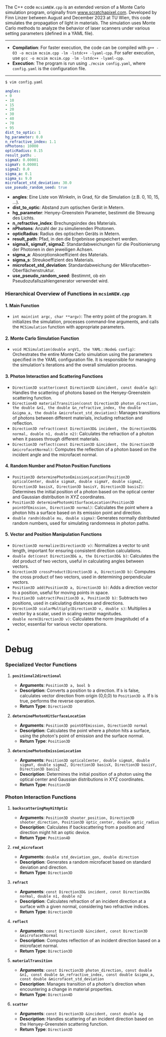 The C++ code `mcsimNEW.cpp` is an extended version of a Monte Carlo simulation program, originally from www.scratchapixel.com. Developed by Finn Linzer between August and December 2023 at TU Wien, this code simulates the propagation of light in materials. The simulation uses Monte Carlo methods to analyze the behavior of laser scanners under various setting parameters (defined in a YAML file).

---

- **Compilation**: For faster execution, the code can be compiled with `g++ -O3 -o mcsim mcsim.cpp -lm -lstdc++ -lyaml-cpp`. For safer execution, use `gcc -o mcsim mcsim.cpp -lm -lstdc++ -lyaml-cpp`.
- **Execution**: The program is run using `./mcsim config.yaml`, where `config.yaml` is the configuration file.

---

```bash
$ vim config.yaml
```
```yaml
angles:
- 0
- 10
- 15
- 20
- 30
- 40
- 70
- 95
dist_to_optic: 1
hg_parameter: 0.0
n_refractive_index: 1.1
nPhotons: 10000
opticRadius: 0.15
result_path: .
sigmaX: 0.00001
sigmaY: 0.00001
sigmaZ: 0.0
sigma_a: 0.1
sigma_s: 9.0
microfacet_std_deviation: 30.0
use_pseudo_random_seed: true
```

- **angles**: Eine Liste von Winkeln, in Grad, für die Simulation (z.B. 0, 10, 15, ...).
- **dist_to_optic**: Abstand zum optischen Gerät in Metern.
- **hg_parameter**: Henyey-Greenstein Parameter, bestimmt die Streuung des Lichts.
- **n_refractive_index**: Brechungsindex des Materials.
- **nPhotons**: Anzahl der zu simulierenden Photonen.
- **opticRadius**: Radius des optischen Geräts in Metern.
- **result_path**: Pfad, in den die Ergebnisse gespeichert werden.
- **sigmaX, sigmaY, sigmaZ**: Standardabweichungen für die Positionierung der Photonen in den jeweiligen Achsen.
- **sigma_a**: Absorptionskoeffizient des Materials.
- **sigma_s**: Streukoeffizient des Materials.
- **microfacet_std_deviation**: Standardabweichung der Mikrofacetten-Oberflächenstruktur.
- **use_pseudo_random_seed**: Bestimmt, ob ein Pseudozufallszahlengenerator verwendet wird.



### Hierarchical Overview of Functions in `mcsimNEW.cpp`

#### 1. Main Function
- `int main(int argc, char **argv)`: The entry point of the program. It initializes the simulation, processes command-line arguments, and calls the `MCSimulation` function with appropriate parameters.

#### 2. Monte Carlo Simulation Function
- `void MCSimulation(double argV1, the YAML::Node& config)`: Orchestrates the entire Monte Carlo simulation using the parameters specified in the YAML configuration file. It is responsible for managing the simulation's iterations and the overall simulation process.

#### 3. Photon Interaction and Scattering Functions
- `Direction3D scatter(const Direction3D &incident, const double &g)`: Handles the scattering of photons based on the Henyey-Greenstein scattering function.
- `Direction4D materialTransition(const Direction3D photon_direction, the double &n1, the double &n_refractive_index, the double &sigma_a, the double &microfacet_std_deviation)`: Manages transitions of photons between different materials, including refraction and reflection.
- `Direction3D refract(const Direction3D& incident, the Direction3D& normal, double n1, double n2)`: Calculates the refraction of a photon when it passes through different materials.
- `Direction3D reflect(const Direction3D &incident, the Direction3D &microfacetNormal)`: Computes the reflection of a photon based on the incident angle and the microfacet normal.

#### 4. Random Number and Photon Position Functions
- `Position3D determinePhotonEmissionLocation(Position3D opticalCenter, double sigmaX, double sigmaY, double sigmaZ, Direction3D basisX, Direction3D basisY, Direction3D basisZ)`: Determines the initial position of a photon based on the optical center and Gaussian distribution in XYZ coordinates.
- `Position3D determinePhotonHitSurfaceLocation(Position3D pointOfEmission, Direction3D normal)`: Calculates the point where a photon hits a surface based on its emission point and direction.
- `double randn(double mu, double sigma)`: Generates normally distributed random numbers, used for simulating randomness in photon paths.

#### 5. Vector and Position Manipulation Functions
- `Direction3D normalize(Direction3D v)`: Normalizes a vector to unit length, important for ensuring consistent direction calculations.
- `double dot(const Direction3D& a, the Direction3D& b)`: Calculates the dot product of two vectors, useful in calculating angles between vectors.
- `Direction3D crossProduct(Direction3D a, Direction3D b)`: Computes the cross product of two vectors, used in determining perpendicular vectors.
- `Position3D add(Position3D a, Direction3D b)`: Adds a direction vector to a position, useful for moving points in space.
- `Position3D subtract(Position3D a, Position3D b)`: Subtracts two positions, used in calculating distances and directions.
- `Direction3D scalarMultiply(Direction3D v, double s)`: Multiplies a vector by a scalar, used in scaling vector magnitudes.
- `double norm(Direction3D v)`: Calculates the norm (magnitude) of a vector, essential for various vector operations.
- 


# Debug

### Specialized Vector Functions

1. **`positional2directional`**
   - **Arguments**: `Position3D a, bool b`
   - **Description**: Converts a position to a direction. If `b` is false, calculates vector direction from origin (0,0,0) to `Position3D a`. If `b` is true, performs the reverse operation.
   - **Return Type**: `Direction3D`

2. **`determinePhotonHitSurfaceLocation`**
   - **Arguments**: `Position3D pointOfEmission, Direction3D normal`
   - **Description**: Calculates the point where a photon hits a surface, using the photon's point of emission and the surface normal.
   - **Return Type**: `Position3D`

3. **`determinePhotonEmissionLocation`**
   - **Arguments**: `Position3D opticalCenter, double sigmaX, double sigmaY, double sigmaZ, Direction3D basisX, Direction3D basisY, Direction3D basisZ`
   - **Description**: Determines the initial position of a photon using the optical center and Gaussian distributions in XYZ coordinates.
   - **Return Type**: `Position3D`

### Photon Interaction Functions

1. **`backscatteringMayHitOptic`**
   - **Arguments**: `Position3D shooter_position, Direction3D shooter_direction, Position3D optic_center, double optic_radius`
   - **Description**: Calculates if backscattering from a position and direction might hit an optic device.
   - **Return Type**: `Position4D`

2. **`rnd_microfacet`**
   - **Arguments**: `double std_deviation_gon, double direction`
   - **Description**: Generates a random microfacet based on standard deviation and direction.
   - **Return Type**: `Direction3D`

3. **`refract`**
   - **Arguments**: `const Direction3D& incident, const Direction3D& normal, double n1, double n2`
   - **Description**: Calculates refraction of an incident direction at a surface with a given normal, considering two refractive indices.
   - **Return Type**: `Direction3D`

4. **`reflect`**
   - **Arguments**: `const Direction3D &incident, const Direction3D &microfacetNormal`
   - **Description**: Computes reflection of an incident direction based on a microfacet normal.
   - **Return Type**: `Direction3D`

5. **`materialTransition`**
   - **Arguments**: `const Direction3D photon_direction, const double &n1, const double &n_refractive_index, const double &sigma_a, const double &microfacet_std_deviation`
   - **Description**: Manages transition of a photon's direction when encountering a change in material properties.
   - **Return Type**: `Direction4D`

6. **`scatter`**
   - **Arguments**: `const Direction3D &incident, const double &g`
   - **Description**: Handles scattering of an incident direction based on the Henyey-Greenstein scattering function.
   - **Return Type**: `Direction3D`

